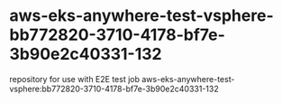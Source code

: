 # aws-eks-anywhere-test-vsphere-bb772820-3710-4178-bf7e-3b90e2c40331-132
repository for use with E2E test job aws-eks-anywhere-test-vsphere:bb772820-3710-4178-bf7e-3b90e2c40331-132
